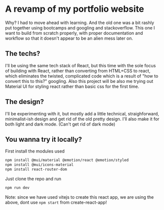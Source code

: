 # A revamp of my portfolio website

Why? I had to move ahead with learning. And the old one was a bit rashly put together using bootcamps and googling and stackoverflow. This one I want to build from scratch properly, with proper documentation and workflow so that it doesn't appear to be an alien mess later on.

## The techs?

I'll be using the same tech stack of React, but this time with the sole focus of building with React, rather than converting from HTML+CSS to react, which eliminates the twisted, complicated code which is a result of "how to convert this to this?" googling.
Also this project will be also me trying out Material UI for styling react rather than basic css for the first time.

## The design?

I'll be experimenting with it, but mostly add a little technical, straighforward, minimalist-ish design and get rid of the old pretty design. I'll also make it for both light and dark mode. (Can't get rid of dark mode)

## You wanna try it locally?

First install the modules used

```bash
npm install @mui/material @emotion/react @emotion/styled
npm install @mui/icons-material
npm install react-router-dom
```

Just clone the repo and run

```bash
npm run dev
```

Note: since we have used vitejs to create this react app, we are using the above, dont use ```npm start``` from create-react-app!

